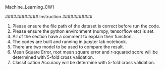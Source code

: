 Machine_Learning_CW1

############
Instruction
###########
1. Please ensure the file path of the dataset is correct before run the code.
2. Please ensure the python environment (numpy, tensorflow etc) is set.
3. All of the section have a comment to explain their function.
4. The codes are built and running in jupyter lab notebook.
5. There are two model to be used to compare the result.
6. Mean Square Error, root mean square error and r-squared score will be determined with 5-fold cross validation.
7. Classification Accuracy will be determine with 5-fold cross validation.
